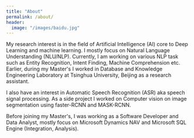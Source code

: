 ```yaml
---
title: "About"
permalink: /about/
header:
  image: "/images/baidu.jpg"
---
```


My research interest is in the field of Artificial Intelligence (AI) core to 
Deep Learning and machine learning. 
I mostly focus on Natural Language Understanding (NLU/NLP). 
Currently, I am working on various NLP task such as Entity Recognition, Intent Finding, Machine Comprehension etc. 
Earlier, during my Master's I worked in Database and Knowledge Engineering Laboratory at Tsinghua University, Beijing as a research assistant. 

I also have an interest in Automatic Speech Recognition (ASR) aka speech signal processing. 
As a side project I worked on Computer vision on image segmentation using faster-RCNN and MASK-RCNN.

Before joining my Master's, I was working as a Software Developer and Data Analyst, mostly focus on Microsoft Dynamics NAV and Microsoft SQL Engine 
(Integration, Analysis). 
